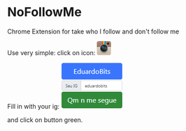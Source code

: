 # NoFollowMe
Chrome Extension for take who I follow and don't follow me

Use very simple:
click on icon:
<img src="https://github.com/eduardo5g/NoFollowMe/blob/master/img/icon.png?raw=true"/>

Fill in with your ig:
<img src="https://raw.githubusercontent.com/eduardo5g/NoFollowMe/master/img/popup.png"/>

and click on button green.
